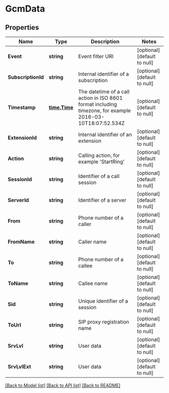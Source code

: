 # GcmData

## Properties
Name | Type | Description | Notes
------------ | ------------- | ------------- | -------------
**Event** | **string** | Event filter URI | [optional] [default to null]
**SubscriptionId** | **string** | Internal identifier of a subscription | [optional] [default to null]
**Timestamp** | [**time.Time**](time.Time.md) | The datetime of a call action in ISO 8601 format including timezone, for example 2016-03-10T18:07:52.534Z | [optional] [default to null]
**ExtensionId** | **string** | Internal identifier of an extension | [optional] [default to null]
**Action** | **string** | Calling action, for example &#39;StartRing&#39; | [optional] [default to null]
**SessionId** | **string** | Identifier of a call session | [optional] [default to null]
**ServerId** | **string** | Identifier of a server | [optional] [default to null]
**From** | **string** | Phone number of a caller | [optional] [default to null]
**FromName** | **string** | Caller name | [optional] [default to null]
**To** | **string** | Phone number of a callee | [optional] [default to null]
**ToName** | **string** | Callee name | [optional] [default to null]
**Sid** | **string** | Unique identifier of a session | [optional] [default to null]
**ToUrl** | **string** | SIP proxy registration name | [optional] [default to null]
**SrvLvl** | **string** | User data | [optional] [default to null]
**SrvLvlExt** | **string** | User data | [optional] [default to null]

[[Back to Model list]](../README.md#documentation-for-models) [[Back to API list]](../README.md#documentation-for-api-endpoints) [[Back to README]](../README.md)



